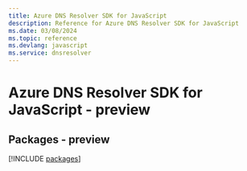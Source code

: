 ```yaml
---
title: Azure DNS Resolver SDK for JavaScript
description: Reference for Azure DNS Resolver SDK for JavaScript
ms.date: 03/08/2024
ms.topic: reference
ms.devlang: javascript
ms.service: dnsresolver
---
```

# Azure DNS Resolver SDK for JavaScript - preview
## Packages - preview
[!INCLUDE [packages](dns-resolver-index.md)]